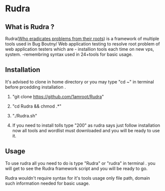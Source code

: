 # Rudra
## What is Rudra ?
Rudra(<a href="https://en.wikipedia.org/wiki/Rudra#:~:text=Rudra%20(%2F%CB%88r%CA%8Ad,eradicates%20problems%20from%20their%20roots%22.">Who eradicates problems from their roots</a>) is a framework of multiple tools used in Bug Boutny/ Web application testing to resolve root problem of web application testers
which are - installion tools each time on new vps, system.
-remembring syntax used in 24+tools for basic usage.

## Installation
It's advised to clone in home directory or you may type "cd ~" in terminal before prcedding installation .

1. "git clone https://github.com/1amroot/Rudra"

2. "cd Rudra && chmod .*"

3. "./Rudra.sh"

4. If you need to install tolls type "200" as rudra says just follow installation now all tools and wordlist must downloaded and you will be ready to use it.

## Usage
To use rudra all you need to do is type "Rudra" or "rudra" in terminal . you will get to see the  Rudra framework script and you will be ready to go.

Rudra wouldn't require syntax for it's tools usage only file path, domain such information needed for basic usage.
